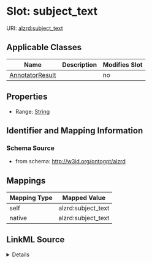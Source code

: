 

# Slot: subject_text

URI: [alzrd:subject_text](http://w3id.org/ontogpt/alzrdsubject_text)



<!-- no inheritance hierarchy -->





## Applicable Classes

| Name | Description | Modifies Slot |
| --- | --- | --- |
| [AnnotatorResult](AnnotatorResult.md) |  |  no  |







## Properties

* Range: [String](String.md)





## Identifier and Mapping Information







### Schema Source


* from schema: http://w3id.org/ontogpt/alzrd




## Mappings

| Mapping Type | Mapped Value |
| ---  | ---  |
| self | alzrd:subject_text |
| native | alzrd:subject_text |




## LinkML Source

<details>
```yaml
name: subject_text
from_schema: http://w3id.org/ontogpt/alzrd
rank: 1000
alias: subject_text
owner: AnnotatorResult
domain_of:
- AnnotatorResult
range: string

```
</details>